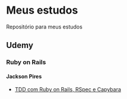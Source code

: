 # Meus estudos
Repositório para meus estudos

## Udemy
### Ruby on Rails
#### Jackson Pires
- [TDD com Ruby on Rails, RSpec e Capybara](https://www.udemy.com/rails-tdd/)
